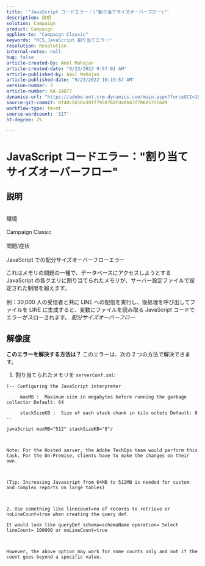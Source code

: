 ```yaml
---
title: '"JavaScript コードエラー：\"割り当てサイズオーバーフロー\"'
description: 説明
solution: Campaign
product: Campaign
applies-to: "Campaign Classic"
keywords: "KCS,JavaScript 割り当てエラー"
resolution: Resolution
internal-notes: null
bug: false
article-created-by: Amol Mahajan
article-created-date: "9/23/2022 9:57:01 AM"
article-published-by: Amol Mahajan
article-published-date: "9/23/2022 10:19:57 AM"
version-number: 3
article-number: KA-14877
dynamics-url: "https://adobe-ent.crm.dynamics.com/main.aspx?forceUCI=1&pagetype=entityrecord&etn=knowledgearticle&id=2802f70e-263b-ed11-9db0-000d3a5c1bcc"
source-git-commit: 0f40c5616a39f77950784fde8b63f706057d56d9
workflow-type: tm+mt
source-wordcount: '117'
ht-degree: 2%

---
```


# JavaScript コードエラー：&quot;割り当てサイズオーバーフロー&quot;

## 説明

<br>環境 <br><br>
Campaign Classic
<br><br>問題/症状<br><br>
JavaScript での配分サイズオーバーフローエラー

これはメモリの問題の一種で、データベースにアクセスしようとする JavaScript の各クエリに割り当てられたメモリが、サーバー設定ファイルで設定された制限を超えます。
<br><br>例：30,000 人の受信者と共に LINE への配信を実行し、後処理を呼び出してファイルを LINE に生成すると、変数にファイルを読み取る JavaScript コードでエラーがスローされます。 *配分サイズオーバーフロー*









## 解像度

<b>このエラーを解決する方法は？</b>
このエラーは、次の 2 つの方法で解決できます。

1. 割り当てられたメモリを `serverConf.xml`:




```
!-- Configuring the JavaScript interpreter
```




`     maxMB :  Maximum size in megabytes before running the garbage collector Default: 64`

`     stackSizeKB :  Size of each stack chunk in kilo octets Default: 8 --`

`javaScript maxMB="512" stackSizeKB="8"/`

` `

`Note: For the Hosted server, the Adobe TechOps team would perform this task. For the On-Premise, clients have to make the changes on their own.`

` `

`(Tip: Increasing Javascript from 64MB to 512MB is needed for custom and complex reports on large tables)`

` `

`2. Use something like linecount=no of records to retrieve or noLineCount=true when creating the query def.`

`It would look like queryDef schema=schemaName operation= Select lineCount= 100000 or noLineCount=true`

` `

`However, the above option may work for some counts only and not if the count goes beyond a specific value.`
